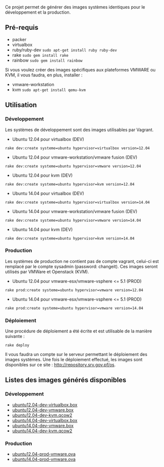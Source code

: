 Ce projet permet de générer des images systèmes identiques pour le développement et la production.

## Pré-requis

* packer
* virtualbox
* ruby/ruby-dev ```sudo apt-get install ruby ruby-dev```
* rake ```sudo gem install rake```
* rainbow ```sudo gem install rainbow```

Si vous voulez créer des images spécifiques aux plateformes VMWARE ou KVM, il vous faudra, en plus, installer :

* vmware-workstation
* kvm ```sudo apt-get install qemu-kvm```

## Utilisation

### Développement

Les systèmes de développement sont des images utilisables par Vagrant.

* Ubuntu 12.04 pour virtualbox (DEV)

```
rake dev:create systeme=ubuntu hypervisor=virtualbox version=12.04
```

* Ubuntu 12.04 pour vmware-workstation/vmware fusion (DEV)

```
rake dev:create systeme=ubuntu hypervisor=vmware version=12.04
```

* Ubuntu 12.04 pour kvm (DEV)

```
rake dev:create systeme=ubuntu hypervisor=kvm version=12.04
```

* Ubuntu 14.04 pour virtualbox (DEV)

```
rake dev:create systeme=ubuntu hypervisor=virtualbox version=14.04
```

* Ubuntu 14.04 pour vmware-workstation/vmware fusion (DEV)

```
rake dev:create systeme=ubuntu hypervisor=vmware version=14.04
```

* Ubuntu 14.04 pour kvm (DEV)

```
rake dev:create systeme=ubuntu hypervisor=kvm version=14.04
```

### Production

Les systèmes de production ne contient pas de compte vagrant, celui-ci est remplacé par le compte sysadmin (password: changeit). Ces images seront utilisés par VMWare et Openstack (KVM).

* Ubuntu 12.04 pour vmware-esx/vmware-vsphere <= 5.1 (PROD)

```
rake prod:create systeme=ubuntu hypervisor=vmware version=12.04
```

* Ubuntu 14.04 pour vmware-esx/vmware-vsphere <= 5.1 (PROD)

```
rake prod:create systeme=ubuntu hypervisor=vmware version=14.04
```

### Déploiement

Une procédure de déploiement a été écrite et est utilisable de la manière suivante :

```
rake deploy
```

Il vous faudra un compte sur le serveur permettant le déploiement des images systèmes. Une fois le déploiement effectué, les images sont disponibles sur ce site : http://repository.srv.gov.pf/os.

## Listes des images générés disponibles

### Développement

* [ubuntu12.04-dev-virtualbox.box](http://repository.srv.gov.pf/os/ubuntu-12.04-dev-virtualbox.box)
* [ubuntu12.04-dev-vmware.box](http://repository.srv.gov.pf/os/ubuntu-12.04-dev-vmware.box)
* [ubuntu12.04-dev-kvm.qcow2](http://repository.srv.gov.pf/os/ubuntu12.04-dev-kvm.qcow2)
* [ubuntu14.04-dev-virtualbox.box](http://repository.srv.gov.pf/os/ubuntu-14.04-dev-virtualbox.box)
* [ubuntu14.04-dev-vmware.box](http://repository.srv.gov.pf/os/ubuntu-14.04-dev-vmware.box)
* [ubuntu14.04-dev-kvm.qcow2](http://repository.srv.gov.pf/os/ubuntu-14.04-dev-kvm.qcow2)

### Production

* [ubuntu12.04-prod-vmware.ova](http://repository.srv.gov.pf/os/ubuntu-12.04-prod-vmware.ova)
* [ubuntu14.04-prod-vmware.ova](http://repository.srv.gov.pf/os/ubuntu-14.04-prod-vmware.ova)

